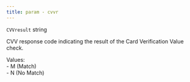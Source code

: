 ```yaml
---
title: param - cvvr
---
```


`CVVresult` string

CVV response code indicating the result of the Card Verification Value check.

Values: \
\- M (Match)\
\- N (No Match)
